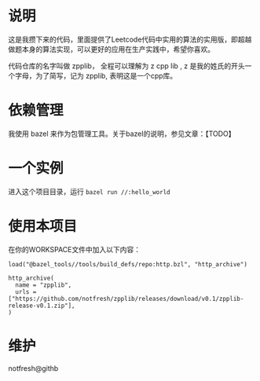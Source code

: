 # 说明
这是我攒下来的代码，里面提供了Leetcode代码中实用的算法的实用版，即超越做题本身的算法实现，可以更好的应用在生产实践中，希望你喜欢。

代码仓库的名字叫做 zpplib， 全程可以理解为 z cpp lib , z 是我的姓氏的开头一个字母，为了简写，记为 zpplib, 表明这是一个cpp库。  


# 依赖管理
我使用 bazel 来作为包管理工具。关于bazel的说明，参见文章：【TODO】

# 一个实例
进入这个项目目录，运行 ` bazel run //:hello_world `


# 使用本项目

在你的WORKSPACE文件中加入以下内容：
```bazel
load("@bazel_tools//tools/build_defs/repo:http.bzl", "http_archive")

http_archive(
  name = "zpplib",
  urls = ["https://github.com/notfresh/zpplib/releases/download/v0.1/zpplib-release-v0.1.zip"],
)
```



# 维护
notfresh@githb
